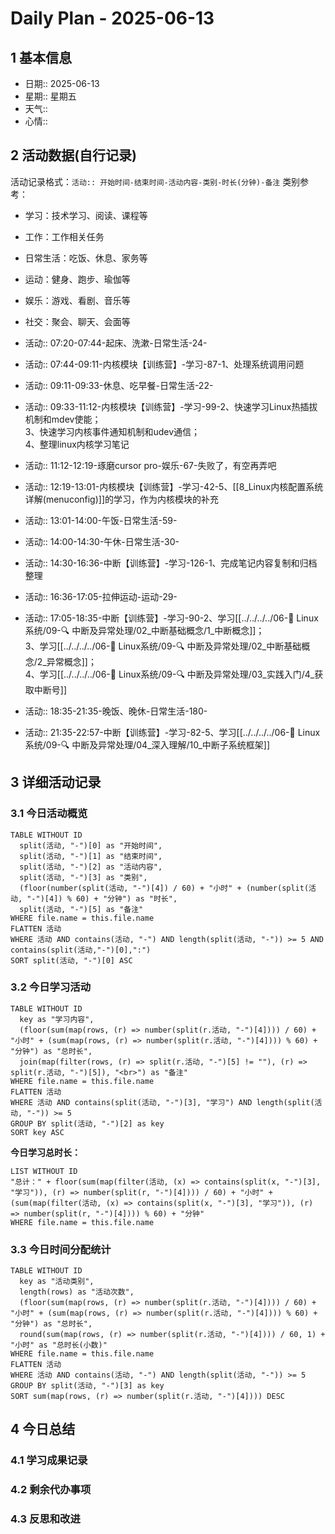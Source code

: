 # Daily Plan - 2025-06-13

## 1 基本信息

- 日期:: 2025-06-13
- 星期:: 星期五
- 天气::
- 心情::

## 2 活动数据(自行记录)
活动记录格式：`活动:: 开始时间-结束时间-活动内容-类别-时长(分钟)-备注`
类别参考：
- 学习：技术学习、阅读、课程等
- 工作：工作相关任务
- 日常生活：吃饭、休息、家务等
- 运动：健身、跑步、瑜伽等
- 娱乐：游戏、看剧、音乐等
- 社交：聚会、聊天、会面等

- 活动:: 07:20-07:44-起床、洗漱-日常生活-24-
- 活动:: 07:44-09:11-内核模块【训练营】-学习-87-1、处理系统调用问题
- 活动:: 09:11-09:33-休息、吃早餐-日常生活-22-
- 活动:: 09:33-11:12-内核模块【训练营】-学习-99-2、快速学习Linux热插拔机制和mdev使能；<br>3、快速学习内核事件通知机制和udev通信；<br>4、整理linux内核学习笔记
- 活动:: 11:12-12:19-琢磨cursor pro-娱乐-67-失败了，有空再弄吧
- 活动:: 12:19-13:01-内核模块【训练营】-学习-42-5、[[8_Linux内核配置系统详解(menuconfig)]]的学习，作为内核模块的补充
- 活动:: 13:01-14:00-午饭-日常生活-59-
- 活动:: 14:00-14:30-午休-日常生活-30-
- 活动:: 14:30-16:36-中断【训练营】-学习-126-1、完成笔记内容复制和归档整理
- 活动:: 16:36-17:05-拉伸运动-运动-29-
- 活动:: 17:05-18:35-中断【训练营】-学习-90-2、学习[[../../../../06-🐧 Linux系统/09-🔍 中断及异常处理/02_中断基础概念/1_中断概念]]；<br>3、学习[[../../../../06-🐧 Linux系统/09-🔍 中断及异常处理/02_中断基础概念/2_异常概念]]；<br>4、学习[[../../../../06-🐧 Linux系统/09-🔍 中断及异常处理/03_实践入门/4_获取中断号]]
- 活动:: 18:35-21:35-晚饭、晚休-日常生活-180-
- 活动:: 21:35-22:57-中断【训练营】-学习-82-5、学习[[../../../../06-🐧 Linux系统/09-🔍 中断及异常处理/04_深入理解/10_中断子系统框架]]


## 3 详细活动记录

### 3.1 今日活动概览

```dataview
TABLE WITHOUT ID
  split(活动, "-")[0] as "开始时间",
  split(活动, "-")[1] as "结束时间", 
  split(活动, "-")[2] as "活动内容",
  split(活动, "-")[3] as "类别",
  (floor(number(split(活动, "-")[4]) / 60) + "小时" + (number(split(活动, "-")[4]) % 60) + "分钟") as "时长",
  split(活动, "-")[5] as "备注"
WHERE file.name = this.file.name
FLATTEN 活动
WHERE 活动 AND contains(活动, "-") AND length(split(活动, "-")) >= 5 AND contains(split(活动,"-")[0],":")
SORT split(活动, "-")[0] ASC
```

### 3.2 今日学习活动

```dataview
TABLE WITHOUT ID
  key as "学习内容",
  (floor(sum(map(rows, (r) => number(split(r.活动, "-")[4]))) / 60) + "小时" + (sum(map(rows, (r) => number(split(r.活动, "-")[4]))) % 60) + "分钟") as "总时长",
  join(map(filter(rows, (r) => split(r.活动, "-")[5] != ""), (r) => split(r.活动, "-")[5]), "<br>") as "备注"
WHERE file.name = this.file.name
FLATTEN 活动
WHERE 活动 AND contains(split(活动, "-")[3], "学习") AND length(split(活动, "-")) >= 5
GROUP BY split(活动, "-")[2] as key
SORT key ASC

```

**今日学习总时长：**

```dataview
LIST WITHOUT ID
"总计：" + floor(sum(map(filter(活动, (x) => contains(split(x, "-")[3], "学习")), (r) => number(split(r, "-")[4]))) / 60) + "小时" + (sum(map(filter(活动, (x) => contains(split(x, "-")[3], "学习")), (r) => number(split(r, "-")[4]))) % 60) + "分钟"
WHERE file.name = this.file.name
```

### 3.3 今日时间分配统计

```dataview
TABLE WITHOUT ID
  key as "活动类别",
  length(rows) as "活动次数",
  (floor(sum(map(rows, (r) => number(split(r.活动, "-")[4]))) / 60) + "小时" + (sum(map(rows, (r) => number(split(r.活动, "-")[4]))) % 60) + "分钟") as "总时长",
  round(sum(map(rows, (r) => number(split(r.活动, "-")[4]))) / 60, 1) + "小时" as "总时长(小数)"
WHERE file.name = this.file.name
FLATTEN 活动
WHERE 活动 AND contains(活动, "-") AND length(split(活动, "-")) >= 5
GROUP BY split(活动, "-")[3] as key
SORT sum(map(rows, (r) => number(split(r.活动, "-")[4]))) DESC
```

## 4 今日总结

### 4.1 学习成果记录

### 4.2 剩余代办事项

### 4.3 反思和改进

